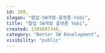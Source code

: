 ```yaml
---
id: 288,
slogan: "협업-SW개발-플랫폼-Yobi",
title: "협업 SW개발 플랫폼 Yobi",
created: 1385697346,
category: "Better SW Development",
visibility: "public"
---
```

